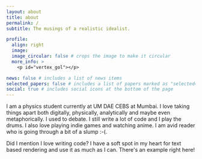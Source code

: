 ```yaml
---
layout: about
title: about
permalink: /
subtitle: The musings of a realistic idealist.

profile:
  align: right
  image:
  image_circular: false # crops the image to make it circular
  more_info: >
    <p id="vertex_gol"></p>

news: false # includes a list of news items
selected_papers: false # includes a list of papers marked as "selected={true}"
social: true # includes social icons at the bottom of the page
---
```


I am a physics student currently at UM DAE CEBS at Mumbai. I love taking things apart both digitally, physically, analytically and maybe even metaphorically. I used to debate. I still write a lot of code and I play the drums. I also love playing indie games and watching anime. I am avid reader who is going through a bit of a slump :-(.

Did I mention I love writing code? I have a soft spot in my heart for text based rendering and use it as much as I can. There's an example right here!
